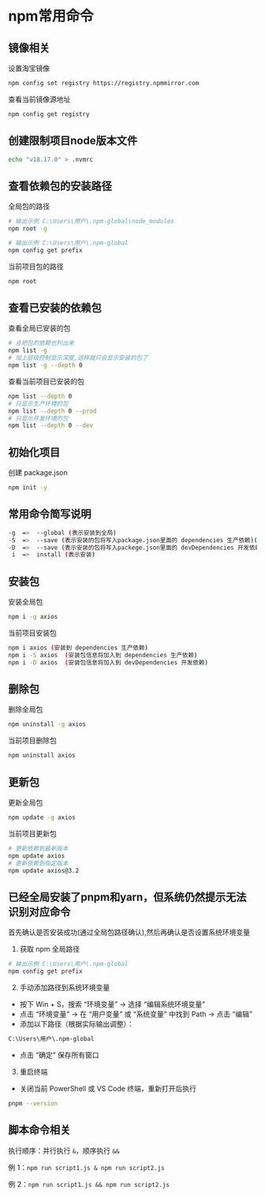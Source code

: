 # npm常用命令

## 镜像相关

设置淘宝镜像

```sh
npm config set registry https://registry.npmmirror.com
```

查看当前镜像源地址

```sh
npm config get registry
```

## 创建限制项目node版本文件

```sh
echo "v18.17.0" > .nvmrc
```

## 查看依赖包的安装路径

全局包的路径

```sh
# 输出示例 C:\Users\用户\.npm-global\node_modules
npm root -g

# 输出示例 C:\Users\用户\.npm-global
npm config get prefix
```

当前项目包的路径

```sh
npm root
```

## 查看已安装的依赖包

查看全局已安装的包

```sh
# 会把包的依赖也列出来
npm list -g
# 加上层级控制显示深度,这样就只会显示安装的包了
npm list -g --depth 0
```

查看当前项目已安装的包

```sh
npm list --depth 0
# 只显示生产环境的包
npm list --depth 0 --prod
# 只显示开发环境的包
npm list --depth 0 --dev
```

## 初始化项目

创建 package.json

```sh
npm init -y
```

## 常用命令简写说明

```sh
-g  =>  --global (表示安装到全局)
-S  =>  --save (表示安装的包将写入package.json里面的 dependencies 生产依赖)(默认)
-D  =>  --save (表示安装的包将写入packege.json里面的 devDependencies 开发依赖)
 i  =>  install (表示安装)
```

## 安装包

安装全局包

```sh
npm i -g axios
```

当前项目安装包

```sh
npm i axios (安装到 dependencies 生产依赖)
npm i -S axios  (安装包信息将加入到 dependencies 生产依赖)
npm i -D axios  (安装包信息将加入到 devDependencies 开发依赖)
```

## 删除包

删除全局包

```sh
npm uninstall -g axios
```

当前项目删除包

```sh
npm uninstall axios
```

## 更新包

更新全局包

```sh
npm update -g axios
```

当前项目更新包

```sh
# 更新依赖到最新版本
npm update axios
# 更新依赖到指定版本
npm update axios@3.2
```

## 已经全局安装了pnpm和yarn，但系统仍然提示无法识别对应命令

首先确认是否安装成功(通过全局包路径确认),然后再确认是否设置系统环境变量

1. 获取 npm 全局路径

```sh
# 输出示例 C:\Users\用户\.npm-global
npm config get prefix
```

2. 手动添加路径到系统环境变量

- 按下 Win + S，搜索 “环境变量” → 选择 “编辑系统环境变量”
- 点击 “环境变量” → 在 “用户变量” 或 “系统变量” 中找到 Path → 点击 “编辑”
- 添加以下路径（根据实际输出调整）：

```sh
C:\Users\用户\.npm-global
```

- 点击 “确定” 保存所有窗口

3. 重启终端

- 关闭当前 PowerShell 或 VS Code 终端，重新打开后执行

```sh
pnpm --version
```

## 脚本命令相关

执行顺序：并行执行 `&`，顺序执行 `&&`

例 1：`npm run script1.js & npm run script2.js`

例 2：`npm run script1.js && npm run script2.js`
